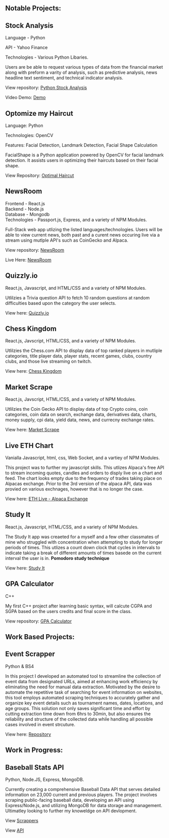
## Notable Projects:

## Stock Analysis 

Language - Python 

API - Yahoo Finance

Technologies - Various Python Libaries.

Users are be able to request various types of data from the financial market along with preform a varity of analysis, such as predictive analysis, news headline text sentiment, and technical indicator analysis. 

View repository: [Python Stock Analysis](https://github.com/jkor2/Python-Stock_Data-Projext)


Video Demo: [Demo](https://www.youtube.com/watch?v=94ulqcBaaxY)

## Optomize my Haircut 

Language: Python 


Technologies: OpenCV


Features: Facial Detection, Landmark Detection, Facial Shape Calculation


FacialShape is a Python application powered by OpenCV for facial landmark detection. It assists users in optimizing their haircuts based on their facial shape.

View Repository: [Optimal Haircut](https://github.com/jkor2/facial_recog/tree/main)

## NewsRoom 

Frontend - React.js  
Backend - Node.js  
Database - Mongodb   
Technologies - Passport.js, Express, and a variety of NPM Modules. 

Full-Stack web app utlizing the listed languages/technologies. Users will be able to view current news, both past and a curent news occuring live via a stream using mutlple API's such as CoinGecko and Alpaca. 

View repository: [NewsRoom](https://github.com/jkor2/NewsApp)


Live Here: [NewsRoom](https://newsroom-live.netlify.app/)

## Quizzly.io 
React.js, Javascript, and HTML/CSS and a variety of NPM Modules.

Utlilzies a Trivia question API to fetch 10 random questions at random difficulties based upon the category the user selects.

View here: [Quizzly.io](https://quizzly-io.netlify.app/)

## Chess Kingdom 
React.js, Javscript, HTML/CSS, and a variety of NPM Modules.

Utlilzies the Chess.com API to display data of top ranked players in mutliple categories, title player data, player stats, recent games, clubs, country clubs, and those live streaming on twitch. 

View here: [Chess Kingdom](https://chesskingdom.netlify.app/)

## Market Scrape
React.js, Javscript, HTML/CSS, and a variety of NPM Modules.

Utlilzies the Coin Gecko API to display data of top Crypto coins, coin categories, coin data on search, exchange data, derivatives data, charts, money supply, cpi data, yield data, news, and currecny exchange rates. 

View here: [Market Scrape](https://react-market-dash.netlify.app/)

## Live ETH Chart
Vanialla Javascript, html, css, Web Socket, and a vartiey of NPM Modules.

This project was to further my javascript skills. This utlizes Alpaca's free API to stream incoming quotes, candles and orders to disply live on a chart and feed. The chart looks empty due to the frequency of trades taking place on Alpacas exchange. Prior to the 3rd version of the alpaca API, data was provied on various exchnages, however that is no longer the case. 

View here: [ETH Live - Alpaca Exchange](https://eth-track-alpaca.netlify.app/)

## Study It
React.js, Javascript, HTML/CSS, and a variety of NPM Modules.

The Study It app was creaeted for a myself and a few other classmates of mine who struggled with concentration when attempting to study for longer periods of times. This utlizes a count down clock that cycles in intervals to indicate taking a break of different amounts of times basede on the current interval the user is in. **Pomodoro study technique**  

View here: [Study It](https://study-app-koro.netlify.app/)

## GPA Calculator
C++ 

My first C++ project after learning basic syntax, will calcute CGPA and SGPA based on the users credits and final score in the class.

View repository: [GPA Calculator](https://github.com/JakeKorobellis/GPA-Calculator)


## Work Based Projects: 

## Event Scrapper
Python & BS4

In this project I developed an automated tool to streamline the collection of event data from designated URLs, aimed at enhancing work efficiency by eliminating the need for manual data extraction. Motivated by the desire to automate the repetitive task of searching for event information on websites, this tool employs automated scraping techniques to accurately gather and organize key event details such as tournament names, dates, locations, and age groups. This solution not only saves significant time and effort by cutting extraction time down from 6hrs to 30min, but also ensures the reliability and structure of the collected data while handling all possible cases involved in event strcuture.

View here: [Repository](https://github.com/jkor2/event_scrapper)

## Work in Progress: 

## Baseball Stats API
Python, Node.JS, Express, MongoDB.

Currently creating a comprehensive Baseball Data API that serves detailed information on 23,000 current and previous players. The project involves scraping public-facing baseball data, developing an API using Express/Node.js, and utilizing MongoDB for data storage and management. Ultimatley looking to further my knoweldge on API devlopment. 

View [Scrappers](https://github.com/jkor2/Baseball_Reference_Scrapper)


View [API](https://github.com/jkor2/bball-API)


